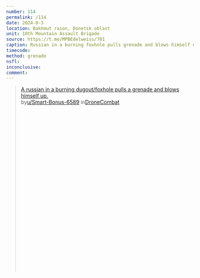 ```yaml
---
number: 114
permalink: /114
date: 2024-8-3
location: Bakhmut raion, Donetsk oblast
unit: 10th Mountain Assault Brigade
source: https://t.me/MPBEdelweiss/701
caption: Russian in a burning foxhole pulls grenade and blows himself up
timecode: 
method: grenade
nsfl: 
inconclusive:
comment: 
---
```

<blockquote class="reddit-embed-bq" style="height:500px" data-embed-height="566"><a href="https://www.reddit.com/r/DroneCombat/comments/1eun91e/a_russian_in_a_burning_dugoutfoxhole_pulls_a/">A russian in a burning dugout/foxhole pulls a grenade and blows himself up.</a><br> by<a href="https://www.reddit.com/user/Smart-Bonus-6589/">u/Smart-Bonus-6589</a> in<a href="https://www.reddit.com/r/DroneCombat/">DroneCombat</a></blockquote><script async="" src="https://embed.reddit.com/widgets.js" charset="UTF-8"></script>